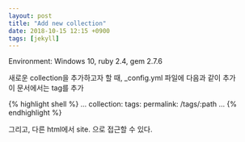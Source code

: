 ```yaml
---
layout: post
title: "Add new collection"
date: 2018-10-15 12:15 +0900
tags: [jekyll]
---
```


Environment: Windows 10, ruby 2.4, gem 2.7.6  

새로운 collection을 추가하고자 할 때, \_config.yml 파일에 다음과 같이 추가  
이 문서에서는 tag를 추가  

{% highlight shell %}
...
collection:
	tags: 
		permalink: /tags/:path
...
{% endhighlight %}

그리고, 다른 html에서 site.<new collection> 으로 접근할 수 있다.  

